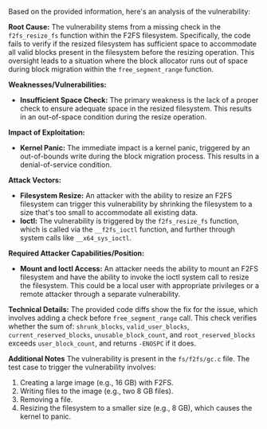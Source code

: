 Based on the provided information, here's an analysis of the vulnerability:

**Root Cause:**
The vulnerability stems from a missing check in the `f2fs_resize_fs` function within the F2FS filesystem. Specifically, the code fails to verify if the resized filesystem has sufficient space to accommodate all valid blocks present in the filesystem before the resizing operation. This oversight leads to a situation where the block allocator runs out of space during block migration within the `free_segment_range` function.

**Weaknesses/Vulnerabilities:**
- **Insufficient Space Check:** The primary weakness is the lack of a proper check to ensure adequate space in the resized filesystem. This results in an out-of-space condition during the resize operation.

**Impact of Exploitation:**
- **Kernel Panic:** The immediate impact is a kernel panic, triggered by an out-of-bounds write during the block migration process. This results in a denial-of-service condition.

**Attack Vectors:**
- **Filesystem Resize:** An attacker with the ability to resize an F2FS filesystem can trigger this vulnerability by shrinking the filesystem to a size that's too small to accommodate all existing data.
- **Ioctl:** The vulnerability is triggered by the `f2fs_resize_fs` function, which is called via the `__f2fs_ioctl` function, and further through system calls like `__x64_sys_ioctl`.

**Required Attacker Capabilities/Position:**
- **Mount and Ioctl Access:** An attacker needs the ability to mount an F2FS filesystem and have the ability to invoke the ioctl system call to resize the filesystem. This could be a local user with appropriate privileges or a remote attacker through a separate vulnerability.

**Technical Details:**
The provided code diffs show the fix for the issue, which involves adding a check before `free_segment_range` call. This check verifies whether the sum of: `shrunk_blocks`, `valid_user_blocks`, `current_reserved_blocks`, `unusable_block_count`, and `root_reserved_blocks` exceeds `user_block_count`, and returns `-ENOSPC` if it does.

**Additional Notes**
The vulnerability is present in the `fs/f2fs/gc.c` file. The test case to trigger the vulnerability involves:
1. Creating a large image (e.g., 16 GB) with F2FS.
2. Writing files to the image (e.g., two 8 GB files).
3. Removing a file.
4. Resizing the filesystem to a smaller size (e.g., 8 GB), which causes the kernel to panic.